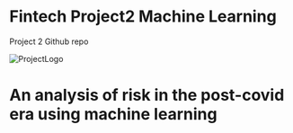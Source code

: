 # Fintech Project2 Machine Learning
Project 2 Github repo

![ProjectLogo](/Resources/2.png)
# An analysis of risk in the post-covid era using machine learning

